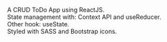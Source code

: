 A CRUD ToDo App using ReactJS. <br />
State management with: Context API and useReducer. <br />
Other hook: useState. <br />
Styled with SASS and Bootstrap icons.
